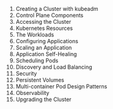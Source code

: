 1. Creating a Cluster with kubeadm
2. Control Plane Components
3. Accessing the Cluster
4. Kubernetes Resources
5. The Workloads
6. Configuring Applications
7. Scaling an Application
8. Application Self-Healing
9. Scheduling Pods
10. Discovery and Load Balancing
11. Security
12. Persistent Volumes
13. Multi-container Pod Design Patterns
14. Observability
15. Upgrading the Cluster
